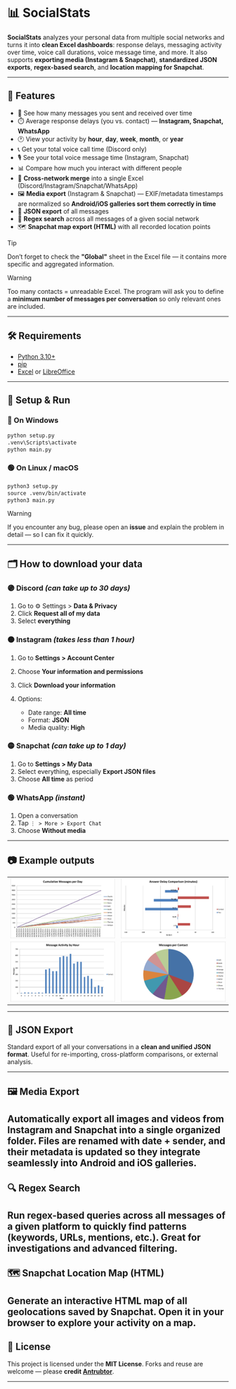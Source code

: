 # 📊 SocialStats

**SocialStats** analyzes your personal data from multiple social networks and turns it into **clean Excel dashboards**: response delays, messaging activity over time, voice call durations, voice message time, and more.
It also supports **exporting media (Instagram & Snapchat)**, **standardized JSON exports**, **regex-based search**, and **location mapping for Snapchat**.

---

## 🧩 Features

* 📅 See how many messages you sent and received over time  
* ⏱️ Average response delays (you vs. contact) — **Instagram, Snapchat, WhatsApp**
* 🕐 View your activity by **hour**, **day**, **week**, **month**, or **year**  
* 📞 Get your total voice call time (Discord only)  
* 🎙️ See your total voice message time (Instagram, Snapchat)  
* 📊 Compare how much you interact with different people  
* 🔗 **Cross-network merge** into a single Excel (Discord/Instagram/Snapchat/WhatsApp)
* 🖼️ **Media export** (Instagram & Snapchat) — EXIF/metadata timestamps are normalized so **Android/iOS galleries sort them correctly in time**
* 🧾 **JSON export** of all messages
* 🔎 **Regex search** across all messages of a given social network
* 🗺️ **Snapchat map export (HTML)** with all recorded location points

> [!TIP]
> Don’t forget to check the **"Global"** sheet in the Excel file — it contains more specific and aggregated information.

> [!WARNING]
> Too many contacts = unreadable Excel.
> The program will ask you to define a **minimum number of messages per conversation** so only relevant ones are included.

---

## 🛠️ Requirements

- [Python 3.10+](https://www.python.org/downloads/)
- [pip](https://pip.pypa.io/en/stable/installation/)
- [Excel](https://www.microsoft.com/en-us/microsoft-365/excel) or [LibreOffice](https://www.libreoffice.org/)

---

## 🚀 Setup & Run

### 🔵 On Windows

```
python setup.py
.venv\Scripts\activate
python main.py
```

### 🟢 On Linux / macOS

```
python3 setup.py
source .venv/bin/activate
python3 main.py
```

> [!WARNING]
> If you encounter any bug, please open an **issue** and explain the problem in detail — so I can fix it quickly.

---

## 🗂️ How to download your data

### 🟣 Discord *(can take up to 30 days)*

1. Go to ⚙️ Settings > **Data & Privacy**
2. Click **Request all of my data**
3. Select **everything**

### 🟠 Instagram *(takes less than 1 hour)*

1. Go to **Settings > Account Center**
2. Choose **Your information and permissions**
3. Click **Download your information**
4. Options:

   * Date range: **All time**
   * Format: **JSON**
   * Media quality: **High**

### 🟡 Snapchat *(can take up to 1 day)*

1. Go to **Settings > My Data**
2. Select everything, especially **Export JSON files**
3. Choose **All time** as period

### 🟢 WhatsApp *(instant)*

1. Open a conversation
2. Tap `⋮ > More > Export Chat`
3. Choose **Without media**

---



## 📷 Example outputs

<table>
  <tr>
    <td><img src=".ressources/cumul_per_day.png" width="400"/></td>
    <td><img src=".ressources/answer_delay.png" width="400"/></td>
  </tr>
  <tr>
    <td><img src=".ressources/msg_per_hour.png" width="400"/></td>
    <td><img src=".ressources/proportion_contact.png" width="400"/></td>
  </tr>
</table>

---

## 🧪 JSON Export

Standard export of all your conversations in a **clean and unified JSON format**.
Useful for re-importing, cross-platform comparisons, or external analysis.

---

## 🖼️ Media Export

Automatically export all **images** and **videos** from **Instagram** and **Snapchat** into a single organized folder.
Files are renamed with date + sender, and their metadata is updated so they integrate seamlessly into Android and iOS galleries.
---

## 🔍 Regex Search

Run **regex-based** queries across all messages of a given platform to quickly find patterns (keywords, URLs, mentions, etc.).
Great for investigations and advanced filtering.
---

## 🗺️ Snapchat Location Map (HTML)

Generate an **interactive HTML map** of all geolocations saved by Snapchat.
Open it in your browser to explore your activity on a map.
---

## 📄 License

This project is licensed under the **MIT License**.
Forks and reuse are welcome — please **credit [Antrubtor](https://github.com/Antrubtor)**.

---
